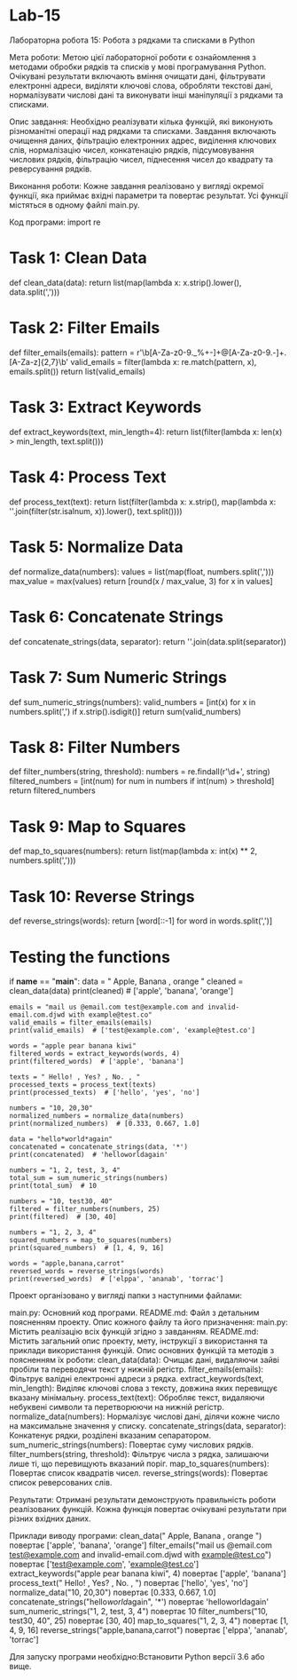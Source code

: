 # Lab-15
Лабораторна робота 15: Робота з рядками та списками в Python

Мета роботи:
Метою цієї лабораторної роботи є ознайомлення з методами обробки рядків та списків у мові програмування Python. Очікувані результати включають вміння очищати дані, фільтрувати електронні адреси, виділяти ключові слова, обробляти текстові дані, нормалізувати числові дані та виконувати інші маніпуляції з рядками та списками.

Опис завдання:
Необхідно реалізувати кілька функцій, які виконують різноманітні операції над рядками та списками. Завдання включають очищення даних, фільтрацію електронних адрес, виділення ключових слів, нормалізацію чисел, конкатенацію рядків, підсумовування числових рядків, фільтрацію чисел, піднесення чисел до квадрату та реверсування рядків.

Виконання роботи:
Кожне завдання реалізовано у вигляді окремої функції, яка приймає вхідні параметри та повертає результат. Усі функції містяться в одному файлі main.py.

Код програми:
import re

# Task 1: Clean Data
def clean_data(data):
    return list(map(lambda x: x.strip().lower(), data.split(',')))

# Task 2: Filter Emails
def filter_emails(emails):
    pattern = r'\b[A-Za-z0-9._%+-]+@[A-Za-z0-9.-]+\.[A-Za-z]{2,7}\b'
    valid_emails = filter(lambda x: re.match(pattern, x), emails.split())
    return list(valid_emails)

# Task 3: Extract Keywords
def extract_keywords(text, min_length=4):
    return list(filter(lambda x: len(x) > min_length, text.split()))

# Task 4: Process Text
def process_text(text):
    return list(filter(lambda x: x.strip(), map(lambda x: ''.join(filter(str.isalnum, x)).lower(), text.split())))

# Task 5: Normalize Data
def normalize_data(numbers):
    values = list(map(float, numbers.split(',')))
    max_value = max(values)
    return [round(x / max_value, 3) for x in values]

# Task 6: Concatenate Strings
def concatenate_strings(data, separator):
    return ''.join(data.split(separator))

# Task 7: Sum Numeric Strings
def sum_numeric_strings(numbers):
    valid_numbers = [int(x) for x in numbers.split(',') if x.strip().isdigit()]
    return sum(valid_numbers)

# Task 8: Filter Numbers
def filter_numbers(string, threshold):
    numbers = re.findall(r'\d+', string)
    filtered_numbers = [int(num) for num in numbers if int(num) > threshold]
    return filtered_numbers

# Task 9: Map to Squares
def map_to_squares(numbers):
    return list(map(lambda x: int(x) ** 2, numbers.split(',')))

# Task 10: Reverse Strings
def reverse_strings(words):
    return [word[::-1] for word in words.split(',')]

# Testing the functions
if __name__ == "__main__":
    data = " Apple, Banana , orange "
    cleaned = clean_data(data)
    print(cleaned)  # ['apple', 'banana', 'orange']

    emails = "mail us @email.com test@example.com and invalid-email.com.djwd with example@test.co"
    valid_emails = filter_emails(emails)
    print(valid_emails)  # ['test@example.com', 'example@test.co']

    words = "apple pear banana kiwi"
    filtered_words = extract_keywords(words, 4)
    print(filtered_words)  # ['apple', 'banana']

    texts = " Hello! , Yes? , No. , "
    processed_texts = process_text(texts)
    print(processed_texts)  # ['hello', 'yes', 'no']

    numbers = "10, 20,30"
    normalized_numbers = normalize_data(numbers)
    print(normalized_numbers)  # [0.333, 0.667, 1.0]

    data = "hello*world*again"
    concatenated = concatenate_strings(data, '*')
    print(concatenated)  # 'helloworldagain'

    numbers = "1, 2, test, 3, 4"
    total_sum = sum_numeric_strings(numbers)
    print(total_sum)  # 10

    numbers = "10, test30, 40"
    filtered = filter_numbers(numbers, 25)
    print(filtered)  # [30, 40]

    numbers = "1, 2, 3, 4"
    squared_numbers = map_to_squares(numbers)
    print(squared_numbers)  # [1, 4, 9, 16]

    words = "apple,banana,carrot"
    reversed_words = reverse_strings(words)
    print(reversed_words)  # ['elppa', 'ananab', 'torrac']
    
Проект організовано у вигляді папки з наступними файлами:

main.py: Основний код програми.
README.md: Файл з детальним поясненням проекту.
Опис кожного файлу та його призначення:
main.py: Містить реалізацію всіх функцій згідно з завданням.
README.md: Містить загальний опис проекту, мету, інструкції з використання та приклади використання функцій.
Опис основних функцій та методів з поясненням їх роботи:
clean_data(data): Очищає дані, видаляючи зайві пробіли та переводячи текст у нижній регістр.
filter_emails(emails): Фільтрує валідні електронні адреси з рядка.
extract_keywords(text, min_length): Виділяє ключові слова з тексту, довжина яких перевищує вказану мінімальну.
process_text(text): Обробляє текст, видаляючи небуквені символи та перетворюючи на нижній регістр.
normalize_data(numbers): Нормалізує числові дані, ділячи кожне число на максимальне значення у списку.
concatenate_strings(data, separator): Конкатенує рядки, розділені вказаним сепаратором.
sum_numeric_strings(numbers): Повертає суму числових рядків.
filter_numbers(string, threshold): Фільтрує числа з рядка, залишаючи лише ті, що перевищують вказаний поріг.
map_to_squares(numbers): Повертає список квадратів чисел.
reverse_strings(words): Повертає список реверсованих слів.

Результати:
Отримані результати демонструють правильність роботи реалізованих функцій. Кожна функція повертає очікувані результати при різних вхідних даних.

Приклади виводу програми:
clean_data(" Apple, Banana , orange ") повертає ['apple', 'banana', 'orange']
filter_emails("mail us @email.com test@example.com and invalid-email.com.djwd with example@test.co") повертає ['test@example.com', 'example@test.co']
extract_keywords("apple pear banana kiwi", 4) повертає ['apple', 'banana']
process_text(" Hello! , Yes? , No. , ") повертає ['hello', 'yes', 'no']
normalize_data("10, 20,30") повертає [0.333, 0.667, 1.0]
concatenate_strings("hello*world*again", '*') повертає 'helloworldagain'
sum_numeric_strings("1, 2, test, 3, 4") повертає 10
filter_numbers("10, test30, 40", 25) повертає [30, 40]
map_to_squares("1, 2, 3, 4") повертає [1, 4, 9, 16]
reverse_strings("apple,banana,carrot") повертає ['elppa', 'ananab', 'torrac']


Для запуску програми необхідно:Встановити Python версії 3.6 або вище.

